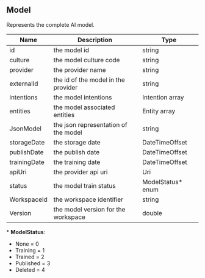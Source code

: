 ## Model

Represents the complete AI model.

| Name                     | Description                                    | Type              |
|--------------------------|------------------------------------------------|-------------------|
| id                       | the model id                                   | string            |
| culture                  | the model culture code                         | string            |
| provider                 | the provider name                              | string            |
| externalId               | the id of the model in the provider            | string            |
| intentions               | the model intentions                           | Intention array   |
| entities                 | the model associated entities                  | Entity array      |
| JsonModel                | the json representation of the model           | string            |
| storageDate              | the storage date                               | DateTimeOffset    |
| publishDate              | the publish date                               | DateTimeOffset    |
| trainingDate             | the training date                              | DateTimeOffset    |
| apiUri                   | the provider api uri                           | Uri               |
| status                   | the model train status                         | ModelStatus* enum  |
| WorkspaceId              | the workspace identifier                       | string            |
| Version                  | the model version for the workspace            | double            |

\* **ModelStatus**:  
- None = 0  
- Training = 1  
- Trained = 2  
- Published = 3  
- Deleted = 4  
